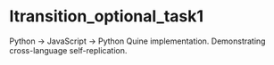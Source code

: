 # Itransition_optional_task1
Python → JavaScript → Python Quine implementation. Demonstrating cross-language self-replication.
